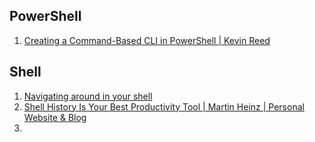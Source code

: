 ## PowerShell
1. [Creating a Command-Based CLI in PowerShell | Kevin Reed](https://kevinareed.com/2021/04/14/creating-a-command-based-cli-in-powershell/)
## Shell
1. [Navigating around in your shell](https://blog.meain.io/2023/navigating-around-in-shell/?utm_source=tldrnewsletter)
2. [Shell History Is Your Best Productivity Tool | Martin Heinz | Personal Website & Blog](https://martinheinz.dev/blog/110)
3. 